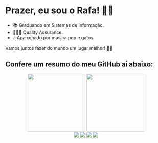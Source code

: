 <div align="left">
  
# Prazer, eu sou o Rafa! 🏳‍🌈 <br>
- 📚 Graduando em Sistemas de Informação.
- 👨🏻‍💻 Quality Assurance.
- 🎶 Apaixonado por música pop e gatos.

Vamos juntos fazer do mundo um lugar melhor! 🐱‍👤
</div>
  
 ## Confere um resumo do meu GitHub ai abaixo:
<div align="center">
  <a href="https://github.com/findrafael">
  <img height="180em" src="https://github-readme-stats.vercel.app/api?username=findrafael&show_icons=true&theme=dark&include_all_commits=true&count_private=true"/>
  <img height="180em" src="https://github-readme-stats.vercel.app/api/top-langs/?username=findrafael&layout=compact&langs_count=7&theme=dark"/>
</div>

  
  <div align="center"> 
  <a href="https://instagram.com/findrafael" target="_blank"><img src="https://img.shields.io/badge/-Instagram-%23E4405F?style=for-the-badge&logo=instagram&logoColor=white" target="_blank"></a>
 	<a href="https://behance.net/findrafael" target="_blank"><img src="https://img.shields.io/badge/-Behance-blue?style=for-the-badge&logo=behance&logoColor=white"></a>
  <a href = "mailto:newsadnessboy@gmail.com"><img src="https://img.shields.io/badge/-Gmail-%23333?style=for-the-badge&logo=gmail&logoColor=white" target="_blank"></a>
  <a href="https://www.linkedin.com/in/findrafael" target="_blank"><img src="https://img.shields.io/badge/-LinkedIn-%230077B5?style=for-the-badge&logo=linkedin&logoColor=white" target="_blank"></a> 
 
</div>
